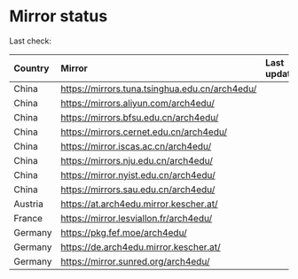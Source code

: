 <script src="./time.js"></script>
# Mirror status
Last check: <script type="text/javascript">localize(1703099610.9200501);</script>

|Country|Mirror|Last update|
|:------|:-----|:----------|
|China|https://mirrors.tuna.tsinghua.edu.cn/arch4edu/|<script type="text/javascript">localize(1703053695);</script>|
|China|https://mirrors.aliyun.com/arch4edu/|<script type="text/javascript">localize(1703053695);</script>|
|China|https://mirrors.bfsu.edu.cn/arch4edu/|<script type="text/javascript">localize(1703053695);</script>|
|China|https://mirrors.cernet.edu.cn/arch4edu/|<script type="text/javascript">localize(1703053695);</script>|
|China|https://mirror.iscas.ac.cn/arch4edu/|<script type="text/javascript">localize(1703053695);</script>|
|China|https://mirrors.nju.edu.cn/arch4edu/|<script type="text/javascript">localize(1702925547);</script>|
|China|https://mirror.nyist.edu.cn/arch4edu/|<script type="text/javascript">localize(1703053695);</script>|
|China|https://mirrors.sau.edu.cn/arch4edu/|<script type="text/javascript">localize(1703053695);</script>|
|Austria|https://at.arch4edu.mirror.kescher.at/|<script type="text/javascript">localize(1703053695);</script>|
|France|https://mirror.lesviallon.fr/arch4edu/|<script type="text/javascript">localize(1703053695);</script>|
|Germany|https://pkg.fef.moe/arch4edu/|<script type="text/javascript">localize(1703053695);</script>|
|Germany|https://de.arch4edu.mirror.kescher.at/|<script type="text/javascript">localize(1703053695);</script>|
|Germany|https://mirror.sunred.org/arch4edu/|<script type="text/javascript">localize(1703053695);</script>|

<script src="./tablefilter/tablefilter.js"></script>
<script src="./table.js"></script>
